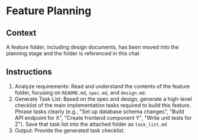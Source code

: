 # Feature Planning

## Context

A feature folder, including design documents, has been moved into 
the planning stage and the folder is referenced in this chat

## Instructions

1.  Analyze requirements: Read and understand the contents of the feature folder,
    focusing on `README.md`, `spec.md`, and `design.md`.
2.  Generate Task List: Based on the spec and design, generate a high-level 
    checklist of the main implementation tasks required to build this feature. 
    Phrase tasks clearly (e.g., "Set up database schema changes", 
    "Build API endpoint for X", "Create frontend component Y", "Write unit tests for Z").
    Save that task list into the attached folder as `task_list.md`
3.  Output: Provide the generated task checklist.